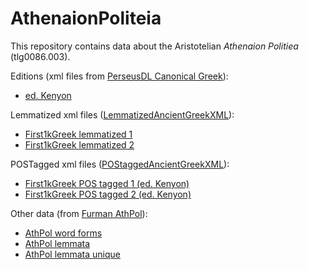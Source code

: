 # AthenaionPoliteia

This repository contains data about the Aristotelian *Athenaion Politiea* (tlg0086.003).

Editions (xml files from [PerseusDL Canonical Greek](https://github.com/PerseusDL/canonical-greekLit)):

* [ed. Kenyon](https://github.com/monberti/AthenaionPoliteia/blob/main/data/tlg0086.tlg003.perseus-grc1.xml)

Lemmatized xml files ([LemmatizedAncientGreekXML](https://github.com/gcelano/LemmatizedAncientGreekXML)):

* [First1kGreek lemmatized 1](https://github.com/monberti/AthenaionPoliteia/blob/main/data/tlg0086.tlg003.1st1K-grc1_lemmatized.xml)
* [First1kGreek lemmatized 2](https://github.com/monberti/AthenaionPoliteia/blob/main/data/tlg0086.tlg003.1st1K-grc2_lemmatized.xml)


POSTagged xml files ([POStaggedAncientGreekXML](https://github.com/gcelano/POStaggedAncientGreekXML/tree/master/texts)):

* [First1kGreek POS tagged 1 (ed. Kenyon)](https://github.com/monberti/AthenaionPoliteia/blob/main/data/tlg0086.tlg003.1st1K-grc1_pos.xml)
* [First1kGreek POS tagged 2 (ed. Kenyon)](https://github.com/monberti/AthenaionPoliteia/blob/main/data/tlg0086.tlg003.1st1K-grc2_pos.xml)

Other data (from [Furman AthPol](http://folio.furman.edu/projects/AthPol/index.html)):

* [AthPol word forms](https://github.com/monberti/AthenaionPoliteia/blob/main/data/athpol_forms.csv)
* [AthPol lemmata](https://github.com/monberti/AthenaionPoliteia/blob/main/data/athpol_lemmata.csv)
* [AthPol lemmata unique](https://github.com/monberti/AthenaionPoliteia/blob/main/data/athpol_lemmata_unique.csv)

